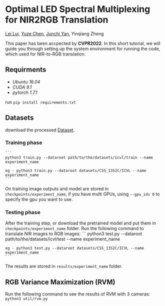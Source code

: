 # Optimal LED Spectral Multiplexing for NIR2RGB Translation

[Lei Lui](https://github.com/loklz), [Yuze Chen](https://github.com/cccyz), [Junchi Yan](https://thinklab.sjtu.edu.cn), Yinqiang Zheng

This paper has been accpected by **CVPR2022**. In this short tutorial, we will guide you through setting up the system environment for running the code, which used for NIR-to-RGB translation.


## Requirments

- *Ubuntu 16.04*
- *CUDA 9.1*
- *pytorch 1.7.1*

run ``` pip install requirements.txt ```


## Datasets

download the processed [Dataset](https://drive.google.com/drive/folders/1wAhW3AUIy0lMjJmUYQHcKuDriUXoVYeO?usp=sharing).

### Training phase
    ``` 
    python3 train.py --dataroot path/to/the/datasets/icvl/train --name experiment_name 

    eg - python3 train.py --dataroot datasets/CSS_13S2C/ICVL --name experiment_name 
    ```
 On training image outputs and model are stored in `checkpoints/experiment_name`, if you have multi GPUs, using `--gpu_ids 0` to specify the gpu you want to use.


### Testing phase


 After the training step, or download the pretrained model and put them in `checkpoints/experiment_name` folder. Run the following command to translate NIR images to RGB images:
    ``` 
    python3 test.py --dataroot path/to/the/datasets/icvl/test --name experiment_name 

    eg - python3 test.py --dataroot datasets/CSS_13S2C/ICVL --name experiment_name 
    ```

The results are stored in `results/experiment_name` folder. 

## RGB Variance Maximization (RVM)

Run the following command to see the results of RVM with 3 cameras:
    ```
    python3 util/rvm.py
    ```
    
